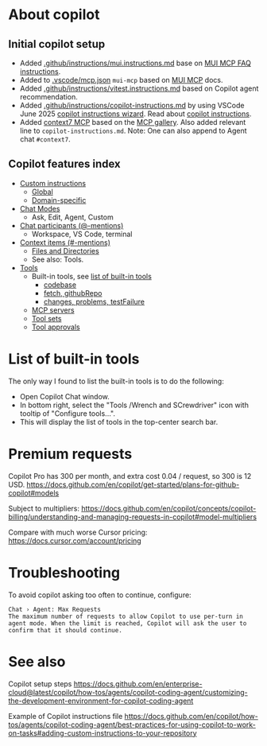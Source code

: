 # About copilot

## Initial copilot setup

- Added [.github/instructions/mui.instructions.md](../.github/instructions/mui.instructions.md)
  base on [MUI MCP FAQ instructions].
- Added to [.vscode/mcp.json](../.vscode/mcp.json) `mui-mcp` based on [MUI MCP] docs.
- Added [.github/instructions/vitest.instructions.md](../.github/instructions/vitest.instructions.md)
  based on Copilot agent recommendation.
- Added [.github/instructions/copilot-instructions.md](../.github/instructions/copilot-instructions.md)
  by using VSCode June 2025 [copilot instructions wizard][Generate copilot instructions].
  Read about [copilot instructions].
- Added [context7 MCP] based on the [MCP gallery]. Also added relevant line to `copilot-instructions.md`.
  Note: One can also append to Agent chat `#context7`.

[context7 MCP]: https://context7.com/
[copilot instructions]: https://code.visualstudio.com/docs/copilot/copilot-customization#_custom-instructions
[Generate copilot instructions]: https://code.visualstudio.com/docs/copilot/copilot-customization#_generate-an-instructions-file-for-your-workspace
[MCP gallery]: https://code.visualstudio.com/mcp
[MUI MCP FAQ instructions]: https://mui.com/material-ui/getting-started/mcp/#ive-installed-the-mcp-but-it-is-not-being-used-when-i-ask-questions
[MUI MCP]: https://mui.com/material-ui/getting-started/mcp

## Copilot features index

- [Custom instructions](https://code.visualstudio.com/docs/copilot/copilot-customization#_custom-instructions)
  - [Global](https://code.visualstudio.com/docs/copilot/copilot-customization#_use-a-githubcopilotinstructionsmd-file)
  - [Domain-specific](https://code.visualstudio.com/docs/copilot/copilot-customization#_use-instructionsmd-files)
- [Chat Modes](https://code.visualstudio.com/docs/copilot/chat/chat-modes)
  - Ask, Edit, Agent, Custom
- [Chat participants (@-mentions)](https://code.visualstudio.com/docs/copilot/chat/copilot-chat-context#_atmentions)
  - Workspace, VS Code, terminal
- [Context items (#-mentions)](https://code.visualstudio.com/docs/copilot/chat/copilot-chat-context#_hashmentions)
  - [Files and Directories](https://code.visualstudio.com/docs/copilot/chat/copilot-chat-context#_add-files-as-context)
  - See also: Tools.
- [Tools](https://code.visualstudio.com/docs/copilot/chat/copilot-chat-context#_reference-tools)
  - Built-in tools, see [list of built-in tools](#list-of-built-in-tools)
    - [codebase](https://code.visualstudio.com/docs/copilot/chat/copilot-chat-context#_perform-a-codebase-search)
    - [fetch, githubRepo](https://code.visualstudio.com/docs/copilot/chat/copilot-chat-context#_reference-web-content)
    - [changes, problems, testFailure](https://code.visualstudio.com/docs/copilot/chat/copilot-chat-context#_prompt-examples)
  - [MCP servers](https://code.visualstudio.com/docs/copilot/chat/mcp-servers)
  - [Tool sets](https://code.visualstudio.com/docs/copilot/chat/chat-agent-mode?wt.md_id=AZ-MVP-5004796#_define-tool-sets)
  - [Tool approvals](https://code.visualstudio.com/docs/copilot/chat/chat-agent-mode?wt.md_id=AZ-MVP-5004796#_manage-tool-approvals)

# List of built-in tools

The only way I found to list the built-in tools is to do the following:

- Open Copilot Chat window.
- In bottom right, select the "Tools /Wrench and SCrewdriver" icon with tooltip of "Configure tools...".
- This will display the list of tools in the top-center search bar.

# Premium requests

Copilot Pro has 300 per month, and extra cost 0.04 / request, so 300 is 12 USD.
https://docs.github.com/en/copilot/get-started/plans-for-github-copilot#models

Subject to multipliers:
https://docs.github.com/en/copilot/concepts/copilot-billing/understanding-and-managing-requests-in-copilot#model-multipliers

Compare with much worse Cursor pricing:
https://docs.cursor.com/account/pricing

# Troubleshooting

To avoid copilot asking too often to continue, configure:

```
Chat › Agent: Max Requests
The maximum number of requests to allow Copilot to use per-turn in agent mode. When the limit is reached, Copilot will ask the user to confirm that it should continue.
```

# See also

Copilot setup steps
https://docs.github.com/en/enterprise-cloud@latest/copilot/how-tos/agents/copilot-coding-agent/customizing-the-development-environment-for-copilot-coding-agent

Example of Copilot instructions file
https://docs.github.com/en/copilot/how-tos/agents/copilot-coding-agent/best-practices-for-using-copilot-to-work-on-tasks#adding-custom-instructions-to-your-repository

